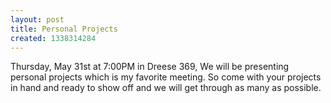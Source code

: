 ```yaml
---
layout: post
title: Personal Projects
created: 1338314284
---
```

Thursday, May 31st at 7:00PM in Dreese 369, We will be presenting personal projects which is my favorite meeting. So come with your projects in hand and ready to show off and we will get through as many as possible.
